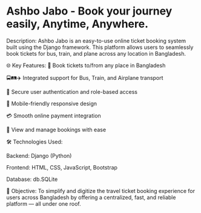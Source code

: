 # Ashbo Jabo - Book your journey easily, Anytime, Anywhere.

Description: 
Ashbo Jabo is an easy-to-use online ticket booking system built using the Django framework. This platform allows users to seamlessly book tickets for bus, train, and plane across any location in Bangladesh.

🌐 Key Features:
📍 Book tickets to/from any place in Bangladesh

🚍🛤️✈️ Integrated support for Bus, Train, and Airplane transport

🔐 Secure user authentication and role-based access

📱 Mobile-friendly responsive design

💳 Smooth online payment integration

📅 View and manage bookings with ease

🛠️ Technologies Used:

Backend: Django (Python)

Frontend: HTML, CSS, JavaScript, Bootstrap

Database: db.SQLite 

🎯 Objective:
To simplify and digitize the travel ticket booking experience for users across Bangladesh by offering a centralized, fast, and reliable platform — all under one roof.